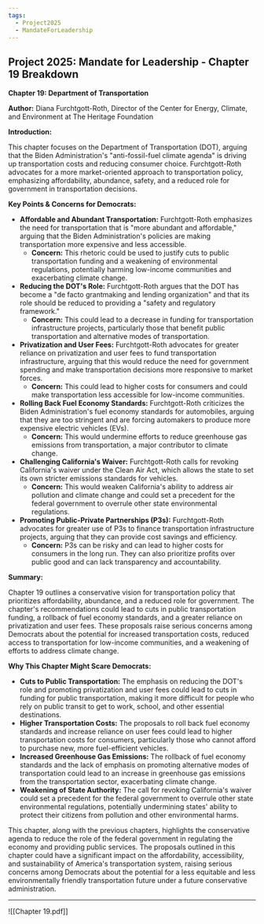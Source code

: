 ```yaml
---
tags:
  - Project2025
  - MandateForLeadership
---
```

## Project 2025: Mandate for Leadership - Chapter 19 Breakdown

**Chapter 19: Department of Transportation**

**Author:** Diana Furchtgott-Roth, Director of the Center for Energy, Climate, and Environment at The Heritage Foundation

**Introduction:**

This chapter focuses on the Department of Transportation (DOT), arguing that the Biden Administration's "anti-fossil-fuel climate agenda" is driving up transportation costs and reducing consumer choice. Furchtgott-Roth advocates for a more market-oriented approach to transportation policy, emphasizing affordability, abundance, safety, and a reduced role for government in transportation decisions.

**Key Points & Concerns for Democrats:**

* **Affordable and Abundant Transportation:** Furchtgott-Roth emphasizes the need for transportation that is "more abundant and affordable," arguing that the Biden Administration's policies are making transportation more expensive and less accessible.
    * **Concern:** This rhetoric could be used to justify cuts to public transportation funding and a weakening of environmental regulations, potentially harming low-income communities and exacerbating climate change.
* **Reducing the DOT's Role:** Furchtgott-Roth argues that the DOT has become a "de facto grantmaking and lending organization" and that its role should be reduced to providing a "safety and regulatory framework."
    * **Concern:** This could lead to a decrease in funding for transportation infrastructure projects, particularly those that benefit public transportation and alternative modes of transportation.
* **Privatization and User Fees:** Furchtgott-Roth advocates for greater reliance on privatization and user fees to fund transportation infrastructure, arguing that this would reduce the need for government spending and make transportation decisions more responsive to market forces.
    * **Concern:** This could lead to higher costs for consumers and could make transportation less accessible for low-income communities.
* **Rolling Back Fuel Economy Standards:** Furchtgott-Roth criticizes the Biden Administration's fuel economy standards for automobiles, arguing that they are too stringent and are forcing automakers to produce more expensive electric vehicles (EVs).
    * **Concern:** This would undermine efforts to reduce greenhouse gas emissions from transportation, a major contributor to climate change.
* **Challenging California's Waiver:** Furchtgott-Roth calls for revoking California's waiver under the Clean Air Act, which allows the state to set its own stricter emissions standards for vehicles.
    * **Concern:** This would weaken California's ability to address air pollution and climate change and could set a precedent for the federal government to overrule other state environmental regulations.
* **Promoting Public-Private Partnerships (P3s):** Furchtgott-Roth advocates for greater use of P3s to finance transportation infrastructure projects, arguing that they can provide cost savings and efficiency.
    * **Concern:** P3s can be risky and can lead to higher costs for consumers in the long run. They can also prioritize profits over public good and can lack transparency and accountability.

**Summary:**

Chapter 19 outlines a conservative vision for transportation policy that prioritizes affordability, abundance, and a reduced role for government. The chapter's recommendations could lead to cuts in public transportation funding, a rollback of fuel economy standards, and a greater reliance on privatization and user fees. These proposals raise serious concerns among Democrats about the potential for increased transportation costs, reduced access to transportation for low-income communities, and a weakening of efforts to address climate change.

**Why This Chapter Might Scare Democrats:**

* **Cuts to Public Transportation:** The emphasis on reducing the DOT's role and promoting privatization and user fees could lead to cuts in funding for public transportation, making it more difficult for people who rely on public transit to get to work, school, and other essential destinations.
* **Higher Transportation Costs:** The proposals to roll back fuel economy standards and increase reliance on user fees could lead to higher transportation costs for consumers, particularly those who cannot afford to purchase new, more fuel-efficient vehicles.
* **Increased Greenhouse Gas Emissions:** The rollback of fuel economy standards and the lack of emphasis on promoting alternative modes of transportation could lead to an increase in greenhouse gas emissions from the transportation sector, exacerbating climate change.
* **Weakening of State Authority:** The call for revoking California's waiver could set a precedent for the federal government to overrule other state environmental regulations, potentially undermining states' ability to protect their citizens from pollution and other environmental harms.

This chapter, along with the previous chapters, highlights the conservative agenda to reduce the role of the federal government in regulating the economy and providing public services. The proposals outlined in this chapter could have a significant impact on the affordability, accessibility, and sustainability of America's transportation system, raising serious concerns among Democrats about the potential for a less equitable and less environmentally friendly transportation future under a future conservative administration. 

----

![[Chapter 19.pdf]]